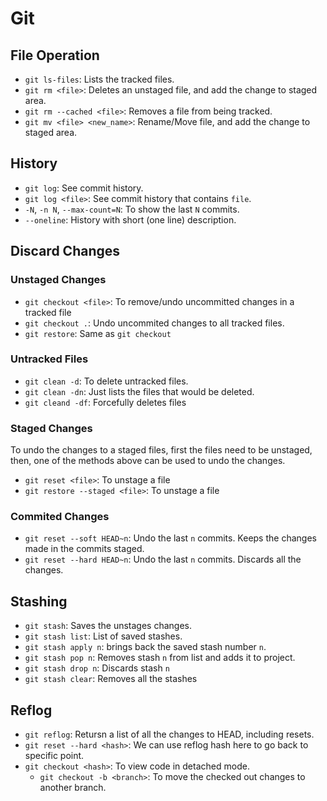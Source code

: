 # Git

## File Operation

- `git ls-files`: Lists the tracked files.
- `git rm <file>`: Deletes an unstaged file, and add the change to staged area.
- `git rm --cached <file>`: Removes a file from being tracked.
- `git mv <file> <new_name>`: Rename/Move file, and add the change to staged area.

## History

- `git log`: See commit history.
- `git log <file>`: See commit history that contains `file`.
- `-N`, `-n N`, `--max-count=N`: To show the last `N` commits.
- `--oneline`: History with short (one line) description.

## Discard Changes

### Unstaged Changes

- `git checkout <file>`: To remove/undo uncommitted changes in a tracked file
- `git checkout .`: Undo uncommited changes to all tracked files.
- `git restore`: Same as `git checkout`

### Untracked Files

- `git clean -d`: To delete untracked files.
- `git clean -dn`: Just lists the files that would be deleted.
- `git cleand -df`: Forcefully deletes files

### Staged Changes

To undo the changes to a staged files, first the files need to be unstaged, then, one of the methods above can be used to undo the changes.

- `git reset <file>`: To unstage a file
- `git restore --staged <file>`: To unstage a file

### Commited Changes

- `git reset --soft HEAD~n`: Undo the last `n` commits. Keeps the changes made in the commits staged.
- `git reset --hard HEAD~n`: Undo the last `n` commits. Discards all the changes.

## Stashing

- `git stash`: Saves the unstages changes.
- `git stash list`: List of saved stashes.
- `git stash apply n`: brings back the saved stash number `n`.
- `git stash pop n`: Removes stash `n` from list and adds it to project.
- `git stash drop n`: Discards stash `n`
- `git stash clear`: Removes all the stashes

## Reflog

- `git reflog`: Retursn a list of all the changes to HEAD, including resets.
- `git reset --hard <hash>`: We can use reflog hash here to go back to specific point.
- `git checkout <hash>`: To view code in detached mode.
  - `git checkout -b <branch>`: To move the checked out changes to another branch.
